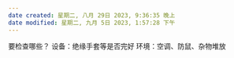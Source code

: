 ```yaml
---
date created: 星期二, 八月 29日 2023, 9:36:35 晚上
date modified: 星期二, 九月 5日 2023, 1:57:28 下午
---
```

要检查哪些？
	设备：绝缘手套等是否完好
	环境：空调、防鼠、杂物堆放